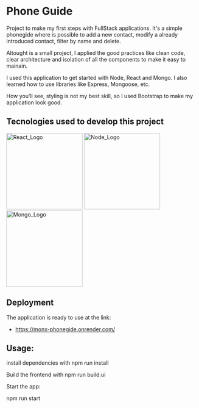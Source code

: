 # Phone Guide

Project to make my first steps with FullStack applications. It's a simple phonegide where is possible to add a new contact, modify a already introduced contact, filter by name and delete. 

Altought is a small project, I applied the good practices like clean code, clear architecture and isolation of all the components to make it easy to mainain.

I used this application to get started with Node, React and Mongo. I also learned how to use libraries like Express, Mongoose, etc.

How you'll see, styling is not my best skill, so I used Bootstrap to make my application look good.

## Tecnologies used to develop this project

<img src="https://blog.wildix.com/wp-content/uploads/2020/06/react-logo.jpg" alt="React_Logo" width="200"/>

<img src="https://upload.wikimedia.org/wikipedia/commons/d/d9/Node.js_logo.svg" alt="Node_Logo" width="200"/>

<img src="https://upload.wikimedia.org/wikipedia/commons/thumb/e/eb/Mongodb-ar21.svg/640px-Mongodb-ar21.svg.png" alt="Mongo_Logo" width="200"/>

## Deployment

The application is ready to use at the link:

- https://monx-phonegide.onrender.com/


## Usage:
install dependencies with
npm run install

Build the frontend with 
npm run build:ui

Start the app:

npm run start